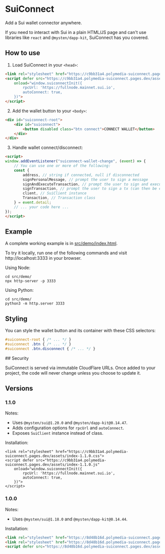 # SuiConnect

Add a Sui wallet connector anywhere.

If you need to interact with Sui in a plain HTML/JS page and can't use libraries like `react` and `@mysten/dapp-kit`, SuiConnect has you covered.

## How to use

1. Load SuiConnect in your `<head>`:
```html
<link rel="stylesheet" href="https://c9bb31a4.polymedia-suiconnect.pages.dev/assets/index-1.1.0.css">
<script defer src="https://c9bb31a4.polymedia-suiconnect.pages.dev/assets/index-1.1.0.js"
    onload="window.suiconnectInit({
        rpcUrl: 'https://fullnode.mainnet.sui.io',
        autoConnect: true,
    })">
</script>
```

2. Add the wallet button to your `<body>`:
```html
<div id="suiconnect-root">
    <div id="suiconnect">
        <button disabled class="btn connect">CONNECT WALLET</button>
    </div>
</div>
```

3. Handle wallet connect/disconnect:
```html
<script>
window.addEventListener("suiconnect-wallet-change", (event) => {
    // You can use one or more of the following:
    const {
        address, // string if connected, null if disconnected
        signPersonalMessage, // prompt the user to sign a message
        signAndExecuteTransaction, // prompt the user to sign and execute a tx
        signTransaction, // prompt the user to sign a tx (can then be executed with SuiClient)
        client, // SuiClient instance
        Transaction, // Transaction class
    } = event.detail;
    // ... your code here ...
});
</script>
```

## Example

A complete working example is in [src/demo/index.html](./src/demo/index.html).

To try it locally, run one of the following commands and visit http://localhost:3333 in your browser.

Using Node:
```
cd src/demo/
npx http-server -p 3333
```

Using Python:
```
cd src/demo/
python3 -m http.server 3333
```

## Styling

You can style the wallet button and its container with these CSS selectors:

```css
#suiconnect-root { /* ... */ }
#suiconnect .btn { /* ... */ }
#suiconnect .btn.disconnect { /* ... */ }
```

## Security

SuiConnect is served via immutable CloudFlare URLs. Once added to your project, the code will never change unless you choose to update it.

## Versions

### 1.1.0

Notes:
- Uses `@mysten/sui@1.20.0` and `@mysten/dapp-kit@0.14.47`.
- Adds configuration options for `rpcUrl` and `autoConnect`.
- Exposes `SuiClient` instance instead of class.

Installation:
```
<link rel="stylesheet" href="https://c9bb31a4.polymedia-suiconnect.pages.dev/assets/index-1.1.0.css">
<script defer src="https://c9bb31a4.polymedia-suiconnect.pages.dev/assets/index-1.1.0.js"
    onload="window.suiconnectInit({
        rpcUrl: 'https://fullnode.mainnet.sui.io',
        autoConnect: true,
    })">
</script>
```

### 1.0.0

Notes:
- Uses `@mysten/sui@1.18.0` and `@mysten/dapp-kit@0.14.44`.

Installation:
```html
<link rel="stylesheet" href="https://8d48b16d.polymedia-suiconnect.pages.dev/assets/index-1.0.0.css">
<link rel="stylesheet" href="https://8d48b16d.polymedia-suiconnect.pages.dev/assets/index-1.0.0.css">
<script defer src="https://8d48b16d.polymedia-suiconnect.pages.dev/assets/index-1.0.0.js" onload="window.suiconnectInit()"></script>
```
